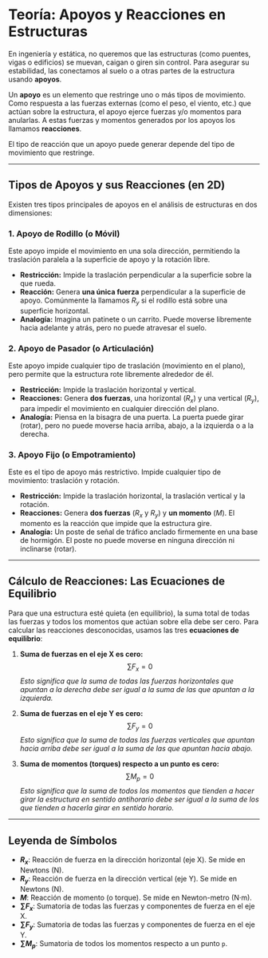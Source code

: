 # Teoría: Apoyos y Reacciones en Estructuras

En ingeniería y estática, no queremos que las estructuras (como puentes, vigas o edificios) se muevan, caigan o giren sin control. Para asegurar su estabilidad, las conectamos al suelo o a otras partes de la estructura usando **apoyos**.

Un **apoyo** es un elemento que restringe uno o más tipos de movimiento. Como respuesta a las fuerzas externas (como el peso, el viento, etc.) que actúan sobre la estructura, el apoyo ejerce fuerzas y/o momentos para anularlas. A estas fuerzas y momentos generados por los apoyos los llamamos **reacciones**.

El tipo de reacción que un apoyo puede generar depende del tipo de movimiento que restringe.

---

## Tipos de Apoyos y sus Reacciones (en 2D)

Existen tres tipos principales de apoyos en el análisis de estructuras en dos dimensiones:

### 1. Apoyo de Rodillo (o Móvil)

Este apoyo impide el movimiento en una sola dirección, permitiendo la traslación paralela a la superficie de apoyo y la rotación libre.

- **Restricción:** Impide la traslación perpendicular a la superficie sobre la que rueda.
- **Reacción:** Genera **una única fuerza** perpendicular a la superficie de apoyo. Comúnmente la llamamos $R_y$ si el rodillo está sobre una superficie horizontal.
- **Analogía:** Imagina un patinete o un carrito. Puede moverse libremente hacia adelante y atrás, pero no puede atravesar el suelo.

### 2. Apoyo de Pasador (o Articulación)

Este apoyo impide cualquier tipo de traslación (movimiento en el plano), pero permite que la estructura rote libremente alrededor de él.

- **Restricción:** Impide la traslación horizontal y vertical.
- **Reacciones:** Genera **dos fuerzas**, una horizontal ($R_x$) y una vertical ($R_y$), para impedir el movimiento en cualquier dirección del plano.
- **Analogía:** Piensa en la bisagra de una puerta. La puerta puede girar (rotar), pero no puede moverse hacia arriba, abajo, a la izquierda o a la derecha.

### 3. Apoyo Fijo (o Empotramiento)

Este es el tipo de apoyo más restrictivo. Impide cualquier tipo de movimiento: traslación y rotación.

- **Restricción:** Impide la traslación horizontal, la traslación vertical y la rotación.
- **Reacciones:** Genera **dos fuerzas** ($R_x$ y $R_y$) y **un momento** ($M$). El momento es la reacción que impide que la estructura gire.
- **Analogía:** Un poste de señal de tráfico anclado firmemente en una base de hormigón. El poste no puede moverse en ninguna dirección ni inclinarse (rotar).

---

## Cálculo de Reacciones: Las Ecuaciones de Equilibrio

Para que una estructura esté quieta (en equilibrio), la suma total de todas las fuerzas y todos los momentos que actúan sobre ella debe ser cero. Para calcular las reacciones desconocidas, usamos las tres **ecuaciones de equilibrio**:

1.  **Suma de fuerzas en el eje X es cero:**
    $$ \sum F_x = 0 $$
    *Esto significa que la suma de todas las fuerzas horizontales que apuntan a la derecha debe ser igual a la suma de las que apuntan a la izquierda.*

2.  **Suma de fuerzas en el eje Y es cero:**
    $$ \sum F_y = 0 $$
    *Esto significa que la suma de todas las fuerzas verticales que apuntan hacia arriba debe ser igual a la suma de las que apuntan hacia abajo.*

3.  **Suma de momentos (torques) respecto a un punto es cero:**
    $$ \sum M_p = 0 $$
    *Esto significa que la suma de todos los momentos que tienden a hacer girar la estructura en sentido antihorario debe ser igual a la suma de los que tienden a hacerla girar en sentido horario.*

---

## Leyenda de Símbolos

- **$R_x$**: Reacción de fuerza en la dirección horizontal (eje X). Se mide en Newtons (N).
- **$R_y$**: Reacción de fuerza en la dirección vertical (eje Y). Se mide en Newtons (N).
- **$M$**: Reacción de momento (o torque). Se mide en Newton-metro (N·m).
- **$\sum F_x$**: Sumatoria de todas las fuerzas y componentes de fuerza en el eje X.
- **$\sum F_y$**: Sumatoria de todas las fuerzas y componentes de fuerza en el eje Y.
- **$\sum M_p$**: Sumatoria de todos los momentos respecto a un punto `p`.
